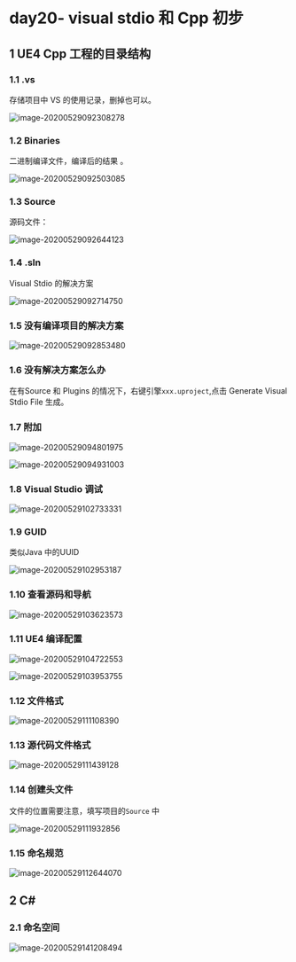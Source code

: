 # day20- visual stdio 和 Cpp 初步

## 1 UE4 Cpp 工程的目录结构

### 1.1 .vs

存储项目中 VS 的使用记录，删掉也可以。

![image-20200529092308278](C:\Users\JHxuhuan2\AppData\Roaming\Typora\typora-user-images\image-20200529092308278.png)



### 1.2 Binaries

二进制编译文件，编译后的结果 。

![image-20200529092503085](C:\Users\JHxuhuan2\AppData\Roaming\Typora\typora-user-images\image-20200529092503085.png)

### 1.3 Source 

源码文件：

![image-20200529092644123](C:\Users\JHxuhuan2\AppData\Roaming\Typora\typora-user-images\image-20200529092644123.png)

### 1.4 .sln

Visual Stdio 的解决方案

![image-20200529092714750](C:\Users\JHxuhuan2\AppData\Roaming\Typora\typora-user-images\image-20200529092714750.png)



### 1.5 没有编译项目的解决方案

![image-20200529092853480](C:\Users\JHxuhuan2\AppData\Roaming\Typora\typora-user-images\image-20200529092853480.png)

### 1.6 没有解决方案怎么办

在有Source 和 Plugins 的情况下，右键引擎`xxx.uproject`,点击 Generate Visual Stdio File 生成。



### 1.7 附加

![image-20200529094801975](C:\Users\JHxuhuan2\AppData\Roaming\Typora\typora-user-images\image-20200529094801975.png)

![image-20200529094931003](C:\Users\JHxuhuan2\AppData\Roaming\Typora\typora-user-images\image-20200529094931003.png)



### 1.8 Visual Studio 调试

![image-20200529102733331](C:\Users\JHxuhuan2\AppData\Roaming\Typora\typora-user-images\image-20200529102733331.png)

### 1.9 GUID

类似Java 中的UUID

![image-20200529102953187](C:\Users\JHxuhuan2\AppData\Roaming\Typora\typora-user-images\image-20200529102953187.png)

### 1.10 查看源码和导航

![image-20200529103623573](C:\Users\JHxuhuan2\AppData\Roaming\Typora\typora-user-images\image-20200529103623573.png)

### 1.11 UE4 编译配置

![image-20200529104722553](C:\Users\JHxuhuan2\AppData\Roaming\Typora\typora-user-images\image-20200529104722553.png)

![image-20200529103953755](C:\Users\JHxuhuan2\AppData\Roaming\Typora\typora-user-images\image-20200529103953755.png)

### 1.12 文件格式

![image-20200529111108390](C:\Users\JHxuhuan2\AppData\Roaming\Typora\typora-user-images\image-20200529111108390.png)

### 1.13 源代码文件格式

![image-20200529111439128](C:\Users\JHxuhuan2\AppData\Roaming\Typora\typora-user-images\image-20200529111439128.png)

### 1.14 创建头文件

文件的位置需要注意，填写项目的`Source` 中

![image-20200529111932856](C:\Users\JHxuhuan2\AppData\Roaming\Typora\typora-user-images\image-20200529111932856.png)



### 1.15 命名规范

![image-20200529112644070](C:\Users\JHxuhuan2\AppData\Roaming\Typora\typora-user-images\image-20200529112644070.png)



## 2 C#

### 2.1 命名空间

![image-20200529141208494](C:\Users\JHxuhuan2\AppData\Roaming\Typora\typora-user-images\image-20200529141208494.png)